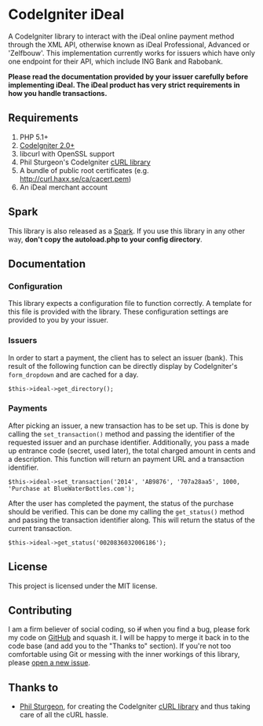 CodeIgniter iDeal
=================
A CodeIgniter library to interact with the iDeal online payment method through the XML API, otherwise known as iDeal Professional, Advanced or 'Zelfbouw'. This implementation currently works for issuers which have only one endpoint for their API, which include ING Bank and Rabobank.

**Please read the documentation provided by your issuer carefully before implementing iDeal. The iDeal product has very strict requirements in how you handle transactions.**

Requirements
------------
1. PHP 5.1+
2. [CodeIgniter 2.0+](http://codeigniter.com)
3. libcurl with OpenSSL support
4. Phil Sturgeon's CodeIgniter [cURL library](http://github.com/philsturgeon/codeigniter-curl)
5. A bundle of public root certificates (e.g. http://curl.haxx.se/ca/cacert.pem)
6. An iDeal merchant account

Spark
-------------
This library is also released as a [Spark](http://getsparks.org). If you use this library in any other way, **don't copy the autoload.php to your config directory**.

Documentation
-------------

### Configuration
This library expects a configuration file to function correctly. A template for this file is provided with the library. These configuration settings are provided to you by your issuer.

### Issuers
In order to start a payment, the client has to select an issuer (bank). This result of the following function can be directly display by CodeIgniter's `form_dropdown` and are cached for a day.

    $this->ideal->get_directory();
    
### Payments
After picking an issuer, a new transaction has to be set up. This is done by calling the `set_transaction()` method and passing the identifier of the requested issuer and an purchase identifier. Additionally, you pass a made up entrance code (secret, used later), the total charged amount in cents and a description. This function will return an payment URL and a transaction identifier.

    $this->ideal->set_transaction('2014', 'AB9876', '707a28aa5', 1000, 'Purchase at BlueWaterBottles.com');
    
After the user has completed the payment, the status of the purchase should be verified. This can be done my calling the `get_status()` method and passing the transaction identifier along. This will return the status of the current transaction.

    $this->ideal->get_status('0020836032006186');

License
-------

This project is licensed under the MIT license.

Contributing
------------
I am a firm believer of social coding, so <strike>if</strike> when you find a bug, please fork my code on [GitHub](http://github.com/joelcox/codeigniter-ideal) and squash it. I will be happy to merge it back in to the code base (and add you to the "Thanks to" section). If you're not too comfortable using Git or messing with the inner workings of this library, please [open a new issue](http://github.com/joelcox/codeigniter-ideal/issues).

Thanks to
---------
* [Phil Sturgeon](http://philsturgeon.co.uk), for creating the CodeIgniter [cURL library](http://github.com/philsturgeon/codeigniter-curl) and thus taking care of all the cURL hassle.
